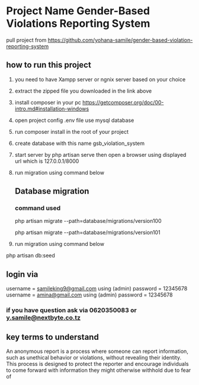 # Project Name Gender-Based Violations Reporting System

pull project from
https://github.com/yohana-samile/gender-based-violation-reporting-system

## how to run this project
1. you need to have Xampp server or ngnix server based on your choice
2. extract the zipped file you downloaded in the link above
3. install composer in your pc https://getcomposer.org/doc/00-intro.md#installation-windows
4. open project config .env file use mysql database
5. run composer install in the root of your project
6. create database with this name gsb_violation_system
7. start server by php artisan serve then open a browser using displayed url which is 127.0.0.1/8000
8. run migration using command below

    ## Database migration
    ### command used
    
    php artisan migrate --path=database/migrations/version100
    
    php artisan migrate --path=database/migrations/version101
    
9. run migration using command below

php artisan db:seed


## login via 
username = samileking9@gmail.com using (admin)
password = 12345678
username = amina@gmail.com using (admin)
password = 12345678





### if you have question ask via 0620350083 or y.samile@nextbyte.co.tz




## key terms to understand 
An anonymous report is a process where someone can report information, such as unethical behavior or violations, without revealing their identity. This process is designed to protect the reporter and encourage individuals to come forward with information they might otherwise withhold due to fear of
